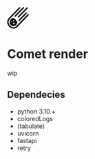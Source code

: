 <img src="media/comet-icon.png" alt = 'comet-icon' width=50 height=50>

# Comet render

wip

## Dependecies
 - python 3.10.+
 - coloredLogs
 - (tabulate)
 - uvicorn
 - fastapi
 - retry